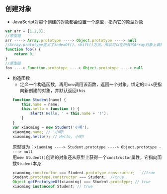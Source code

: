 ## 创建对象
- JavaScript对每个创建的对象都会设置一个原型，指向它的原型对象
```javascript
var arr = [1,2,3];
//原型链
arr ----> Array.prototype ----> Object.prototype ----> null
//Array.prototype定义了indexOf()、shift()方法，所以可以在所有的Array对象上调用这些方法
function foo() {
    return 0;
}
//原型链
foo ----> Function.prototype ----> Object.prototype ----> null
```
- 构造函数
    - 定义一个构造函数，再用`new`调用该函数，返回一个对象。绑定的`this`便指向新创建的对象，并默认返回`this`
    ```javascript
    function Student(name) {
        this.name = name;
        this.hello = function () {
            alert('Hello, ' + this.name + '!');
        }
    }
    var xiaoming = new Student('小明');
    xiaoming.name; // '小明'
    xiaoming.hello(); // Hello, 小明!
    ```
    原型链为：`xiaoming ----> Student.prototype ----> Object.prototype ----> null`  
    用`new Student()`创建的对象还从原型上获得一个`constructor`属性，它指向函数`Student`本身  
    ```javascript
    xiaoming.constructor === Student.prototype.constructor;   //true
    Student.prototype.constructor === Student;  //true
    Object.getPrototypeOf(xiaoming) === Student.prototype; // true
    xiaoming instanceof Student; // true
    ```
